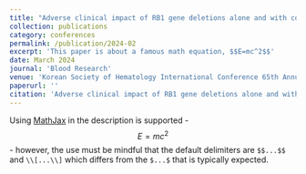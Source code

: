 ```yaml
---
title: "Adverse clinical impact of RB1 gene deletions alone and with concurrent IKZF1 gene deletions in pediatric B-cell acute lymphoblastic leukemia."
collection: publications
category: conferences
permalink: /publication/2024-02
excerpt: 'This paper is about a famous math equation, $$E=mc^2$$'
date: March 2024
journal: 'Blood Research'
venue: 'Korean Society of Hematology International Conference 65th Annual Meeting'
paperurl: ''
citation: 'Adverse clinical impact of RB1 gene deletions alone and with concurrent IKZF1 gene deletions in pediatric B-cell acute lymphoblastic leukemia. Leons, Gadha K et al. Blood Research, Volume 59, 2024, pg No: 209.'
---
```


Using [MathJax](https://www.mathjax.org/) in the description is supported - $$E=mc^2$$ - however, the use must be mindful that the default delimiters are `$$...$$` and `\\[...\\]` which differs from the `$...$` that is typically expected.
